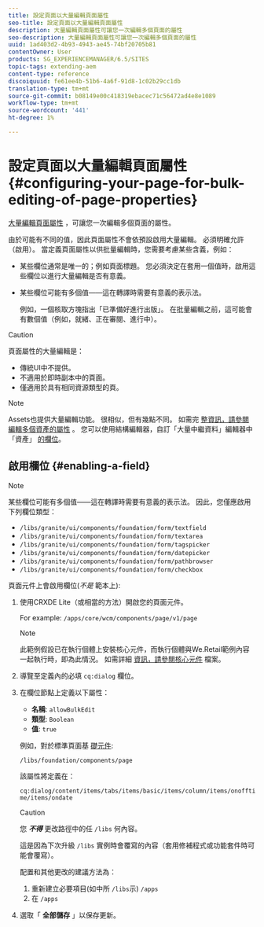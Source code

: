 ```yaml
---
title: 設定頁面以大量編輯頁面屬性
seo-title: 設定頁面以大量編輯頁面屬性
description: 大量編輯頁面屬性可讓您一次編輯多個頁面的屬性
seo-description: 大量編輯頁面屬性可讓您一次編輯多個頁面的屬性
uuid: 1ad403d2-4b93-4943-ae45-74bf20705b81
contentOwner: User
products: SG_EXPERIENCEMANAGER/6.5/SITES
topic-tags: extending-aem
content-type: reference
discoiquuid: fe61ee4b-51b6-4a6f-91d8-1c02b29cc1db
translation-type: tm+mt
source-git-commit: b08149e00c418319ebacec71c56472ad4e8e1089
workflow-type: tm+mt
source-wordcount: '441'
ht-degree: 1%

---
```



# 設定頁面以大量編輯頁面屬性 {#configuring-your-page-for-bulk-editing-of-page-properties}

[大量編輯頁面屬性](/help/sites-authoring/editing-page-properties.md#from-the-sites-console-multiple-pages) ，可讓您一次編輯多個頁面的屬性。

由於可能有不同的值，因此頁面屬性不會依預設啟用大量編輯。 必須明確允許（啟用）。 當定義頁面屬性以供批量編輯時，您需要考慮某些含義，例如：

* 某些欄位通常是唯一的；例如頁面標題。 您必須決定在套用一個值時，啟用這些欄位以進行大量編輯是否有意義。
* 某些欄位可能有多個值——這在轉譯時需要有意義的表示法。

   例如，一個核取方塊指出「已準備好進行出版」。 在批量編輯之前，這可能會有數個值（例如，就緒、正在審閱、進行中）。

>[!CAUTION]
>
>頁面屬性的大量編輯是：
>
>* 傳統UI中不提供。
>* 不適用於即時副本中的頁面。
>* 僅適用於具有相同資源類型的頁。

>



>[!NOTE]
>
>Assets也提供大量編輯功能。 很相似，但有幾點不同。 如需完 [整資訊，請參閱編輯多個資產的屬性](/help/assets/metadata.md) 。 您可以使用結構編輯器，自訂「大量中繼資料」編輯器中「資產」 [的欄位](/help/assets/metadata-schemas.md)。

## 啟用欄位 {#enabling-a-field}

>[!NOTE]
>
>某些欄位可能有多個值——這在轉譯時需要有意義的表示法。 因此，您僅應啟用下列欄位類型：
>
>* `/libs/granite/ui/components/foundation/form/textfield`
>* `/libs/granite/ui/components/foundation/form/textarea`
>* `/libs/granite/ui/components/foundation/form/tagspicker`
>* `/libs/granite/ui/components/foundation/form/datepicker`
>* `/libs/granite/ui/components/foundation/form/pathbrowser`
>* `/libs/granite/ui/components/foundation/form/checkbox`

>



頁面元件上會啟用欄位(*不是* 範本上):

1. 使用CRXDE Lite（或相當的方法）開啟您的頁面元件。

   For example: `/apps/core/wcm/components/page/v1/page`

   >[!NOTE]
   >
   >此範例假設已在執行個體上安裝核心元件，而執行個體與We.Retail範例內容一起執行時，即為此情況。 如需詳細 [資訊，請參閱核心元件](https://docs.adobe.com/content/help/zh-Hant/experience-manager-core-components/using/introduction.html) 檔案。

1. 導覽至定義內的必填 `cq:dialog` 欄位。
1. 在欄位節點上定義以下屬性：

   * **名稱**: `allowBulkEdit`
   * **類型**: `Boolean`
   * **值**: `true`

   例如，對於標準頁面基 [礎元件](/help/sites-authoring/default-components-foundation.md):

   `/libs/foundation/components/page`

   該屬性將定義在：

   `cq:dialog/content/items/tabs/items/basic/items/column/items/onofftime/items/ondate`

   >[!CAUTION]
   >
   >您 ***不得*** 更改路徑中的任 `/libs` 何內容。
   >
   >這是因為下次升級 `/libs` 實例時會覆寫的內容（套用修補程式或功能套件時可能會覆寫）。
   >
   >配置和其他更改的建議方法為：
   >
   >    1. 重新建立必要項目(如中所 `/libs`示) `/apps`
   >    1. 在 `/apps`


1. 選取「 **全部儲存** 」以保存更新。

